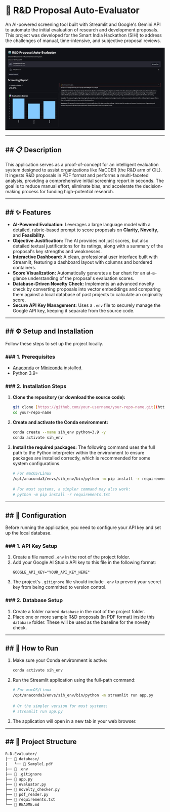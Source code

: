 # 🤖 R&D Proposal Auto-Evaluator

An AI-powered screening tool built with Streamlit and Google's Gemini API to automate the initial evaluation of research and development proposals. This project was developed for the Smart India Hackathon (SIH) to address the challenges of manual, time-intensive, and subjective proposal reviews.

![App Screenshot](https://github.com/Dev-A-17/R-D-Proposal-Auto-Evaluator/blob/64a75e3cf83662341cab800b446bbcce39580971/App_Scr.jpeg)

---

## ## 📋 Description

This application serves as a proof-of-concept for an intelligent evaluation system designed to assist organizations like NaCCER (the R&D arm of CIL). It ingests R&D proposals in PDF format and performs a multi-faceted analysis, providing a comprehensive initial screening report in seconds. The goal is to reduce manual effort, eliminate bias, and accelerate the decision-making process for funding high-potential research.

---

## ## ✨ Features

* **AI-Powered Evaluation:** Leverages a large language model with a detailed, rubric-based prompt to score proposals on **Clarity**, **Novelty**, and **Feasibility**.
* **Objective Justification:** The AI provides not just scores, but also detailed textual justifications for its ratings, along with a summary of the proposal's key strengths and weaknesses.
* **Interactive Dashboard:** A clean, professional user interface built with Streamlit, featuring a dashboard layout with columns and bordered containers.
* **Score Visualization:** Automatically generates a bar chart for an at-a-glance understanding of the proposal's evaluation scores.
* **Database-Driven Novelty Check:** Implements an advanced novelty check by converting proposals into vector embeddings and comparing them against a local database of past projects to calculate an originality score.
* **Secure API Key Management:** Uses a `.env` file to securely manage the Google API key, keeping it separate from the source code.

---

## ## ⚙️ Setup and Installation

Follow these steps to set up the project locally.

### ### 1. Prerequisites

* [Anaconda](https://www.anaconda.com/download) or [Miniconda](https://docs.conda.io/en/latest/miniconda.html) installed.
* Python 3.9+

### ### 2. Installation Steps

1.  **Clone the repository (or download the source code):**
    ```bash
    git clone [https://github.com/your-username/your-repo-name.git](https://github.com/your-username/your-repo-name.git)
    cd your-repo-name
    ```

2.  **Create and activate the Conda environment:**
    ```bash
    conda create --name sih_env python=3.9 -y
    conda activate sih_env
    ```

3.  **Install the required packages:**
    The following command uses the full path to the Python interpreter within the environment to ensure packages are installed correctly, which is recommended for some system configurations.
    ```bash
    # For macOS/Linux
    /opt/anaconda3/envs/sih_env/bin/python -m pip install -r requirements.txt

    # For most systems, a simpler command may also work:
    # python -m pip install -r requirements.txt
    ```

---

## ## 🔑 Configuration

Before running the application, you need to configure your API key and set up the local database.

### ### 1. API Key Setup

1.  Create a file named `.env` in the root of the project folder.
2.  Add your Google AI Studio API key to this file in the following format:
    ```
    GOOGLE_API_KEY="YOUR_API_KEY_HERE"
    ```
3.  The project's `.gitignore` file should include `.env` to prevent your secret key from being committed to version control.

### ### 2. Database Setup

1.  Create a folder named `database` in the root of the project folder.
2.  Place one or more sample R&D proposals (in PDF format) inside this `database` folder. These will be used as the baseline for the novelty check.

---

## ## 🚀 How to Run

1.  Make sure your Conda environment is active:
    ```bash
    conda activate sih_env
    ```

2.  Run the Streamlit application using the full-path command:
    ```bash
    # For macOS/Linux
    /opt/anaconda3/envs/sih_env/bin/python -m streamlit run app.py

    # Or the simpler version for most systems:
    # streamlit run app.py
    ```

3.  The application will open in a new tab in your web browser.

---

## ## 📁 Project Structure

```
R-D-Evaluator/
├── 📂 database/
│   └── 📜 Sample1.pdf
├── 📜 .env
├── 📜 .gitignore
├── 📜 app.py
├── 📜 evaluator.py
├── 📜 novelty_checker.py
├── 📜 pdf_reader.py
├── 📜 requirements.txt
└── 📜 README.md
```
